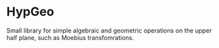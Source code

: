 # HypGeo
Small library for simple algebraic and geometric operations on the upper half plane, such as Moebius transfomrations.
